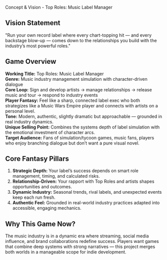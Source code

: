 Concept & Vision - Top Roles: Music Label Manager

## Vision Statement
"Run your own record label where every chart-topping hit — and every backstage blow-up — comes down to the relationships you build with the industry’s most powerful roles."

## Game Overview
**Working Title:** Top Roles: Music Label Manager  
**Genre:** Music industry management simulation with character-driven dialogue  
**Core Loop:** Sign and develop artists → manage relationships → release music and tour → respond to industry events  
**Player Fantasy:** Feel like a sharp, connected label exec who both strategizes like a Music Wars Empire player and connects with artists on a personal level.  
**Tone:** Modern, authentic, slightly dramatic but approachable — grounded in real industry dynamics.  
**Unique Selling Point:** Combines the systems depth of label simulation with the emotional investment of character arcs.  
**Target Audience:** Fans of simulation/tycoon games, music fans, players who enjoy branching dialogue but don’t want a pure visual novel.

## Core Fantasy Pillars
1. **Strategic Depth:** Your label’s success depends on smart role management, timing, and calculated risks.
2. **Relationship-Driven:** Your rapport with Top Roles and artists shapes opportunities and outcomes.
3. **Dynamic Industry:** Seasonal trends, rival labels, and unexpected events keep each run fresh.
4. **Authentic Feel:** Grounded in real-world industry practices adapted into accessible, engaging mechanics.

## Why This Game Now?
The music industry is in a dynamic era where streaming, social media influence, and brand collaborations redefine success. Players want games that combine deep systems with strong narratives — this project merges both worlds in a manageable scope for indie development.

